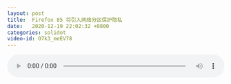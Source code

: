 ```yaml
---
layout: post
title:  Firefox 85 将引入网络分区保护隐私
date:   2020-12-19 22:02:32 +0800
categories: solidot
video-id: O7k3_meEV78
---
```


<audio src="/assets/c553e2447064fb6f72623935350bbe80.mp3" style="width: 100%;" controls></audio>

